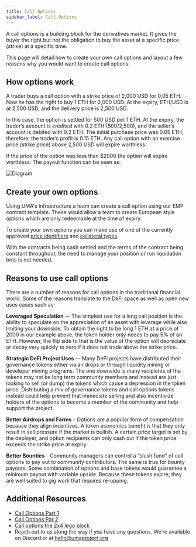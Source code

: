 ```yaml
---
title: Call Options
sidebar_label: Call Options
---
```

A call options is a building block for the derivatives market. It gives the buyer the right but not the obligation to buy the asset at a specific price (strike) at a specific time. 

This page will detail how to create your own call options and layout a few reasons why you would want to create call options.

## How options work

A trader buys a call option with a strike price of 2,000 USD for 0.05 ETH. Now he has the right to buy 1 ETH for 2,000 USD. At the expiry, ETH/USD is at 2,500 USD, and the delivery price is 2,500 USD.

In this case, the option is settled for 500 USD per 1 ETH. At the expiry, the trader’s account is credited with 0.2 ETH (500/2,500), and the seller’s account is debited with 0.2 ETH. The initial purchase price was 0.05 ETH; therefore, the trader’s profit is 0.15 ETH.
Any call option with an exercise price (strike price) above 2,500 USD will expire worthless.

If the price of the option was less than $2000 the option will expire worthless. The payout function can be seen as:

![Diagram](/img/option_payout.png)


## Create your own options

Using UMA's infrastructure a team can create a call option using our EMP contract template. These would allow a team to create European style options which are only redeemable at the time of expiry. 

To create your own options you can make use of one of the currently approved [price identifiers](/uma-tokenholders/approved-price-identifiers.md) and [collateral types](uma-tokenholders/approved-collateral-currencies.md). 

With the contracts being cash settled and the terms of the contract being constant throughout, the need to manage your position or run liquidation bots is not needed. 

## Reasons to use call options

There are a number of reasons for call options in the traditional financial world. Some of the reasons translate to the DeFi space as well as open new uses cases such as: 

**Leveraged Speculation** — The simplest use for a long call position is the ability to speculate on the appreciation of an asset with leverage while also limiting your downside. To obtain the right to be long 1 ETH at a price of 2000 in our example above, the token holder only needs to pay 5% of an ETH. However, the flip side to that is the value of the option will depreciate or decay very quickly to zero if it does not trade above the strike price.

**Strategic DeFi Project Uses** — Many DeFi projects have distributed their governance tokens either via air drops or through liquidity mining or developer mining programs. The one downside is many recipients of the tokens may not be long term community members and instead are just looking to sell (or dump) the tokens which cause a depression in the token price. Distributing a mix of governance tokens and call options tokens instead could help prevent that immediate selling and also incentivize holders of the options to become a member of the community and help support the project.

**Better Airdrops and Farms** - Options are a popular form of compensation because they align incentives. A token economics benefit is that they only result in sell pressure if the market is bullish. A certain price target is set by the deployer, and option recipients can only cash out if the token price exceeds the strike price at expiry.

**Better Bounties** - Community managers can control a “slush fund” of call options to pay out to community contributors. The same is true for bounty payouts. Some combination of options and base tokens would guarantee a minimum payout with variable upside. Because these tokens expire, they are well suited to gig work that requires re-upping.

## Additional Resources 

- [Call Options Part 1](https://medium.com/uma-project/ulabs-building-call-options-on-uma-part-1-efd3188714c5)
- [Call Options Par 2](https://medium.com/uma-project/uma-call-options-now-live-da8dcf080319)
- [Call options the 2x4 lego block](https://medium.com/uma-project/call-options-on-uma-the-2x4-lego-3b63e0d489f3)
- Reach out to us along the way if you have any questions. We’re available on Discord or at hello@umaproject.org